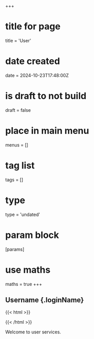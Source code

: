 +++
# title for page
title = 'User'
# date created
date = 2024-10-23T17:48:00Z
# is draft to not build
draft = false
# place in main menu
menus = []
# tag list
tags = []
# type
type = 'undated'
# param block
[params]
# use maths
maths = true
+++

## Username {.loginName}

{{< html >}}

<div class="g_id_signin"
data-type="standard"
data-size="large"
data-theme="outline"
data-text="sign_in_with"
data-shape="rectangular"
data-logo_alignment="left"></div>
{{< /html >}}

Welcome to user services.
